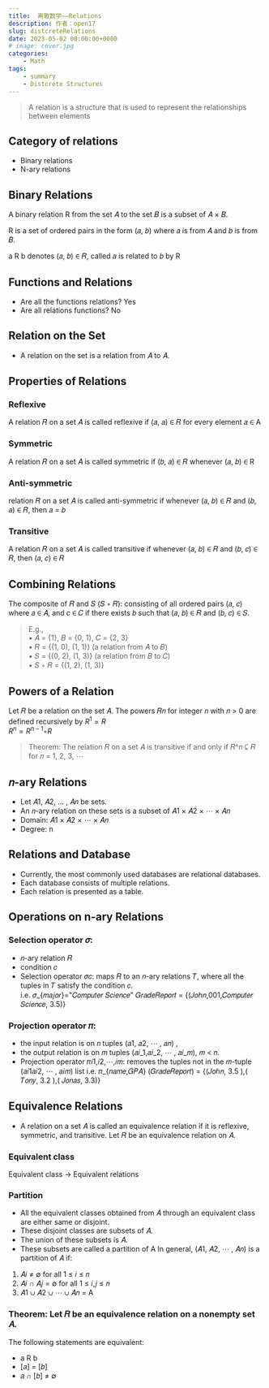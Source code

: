 ```yaml
---
title:  离散数学——Relations
description: 作者：open17
slug: distcreteRelations
date: 2023-05-02 00:00:00+0000
# image: cover.jpg
categories:
    - Math
tags:
    - summary
    - Distcrete Structures
---
```

>  A relation is a structure that is used to represent the relationships between elements
>
## Category of relations
- Binary relations
- N-ary relations
## Binary Relations
A binary relation R from the set 𝐴 to the set 𝐵 is a subset of 𝐴 × 𝐵.

R is a set of ordered pairs in the form (𝑎, 𝑏) where 𝑎 is from 𝐴 and 𝑏 is from 𝐵.

a R b denotes (𝑎, 𝑏) ∈ 𝑅, called 𝑎 is related to 𝑏 by R
## Functions and Relations
- Are all the functions relations? Yes
- Are all relations functions? No

## Relation on the Set
- A relation on the set is a relation from 𝐴 to 𝐴.

## Properties of Relations
### Reflexive
A relation 𝑅 on a set 𝐴 is called reflexive if (𝑎, 𝑎) ∈ 𝑅 for every element 𝑎 ∈ A
### Symmetric
A relation 𝑅 on a set 𝐴 is called symmetric if (𝑏, 𝑎) ∈ 𝑅 whenever (𝑎, 𝑏) ∈ R
###  Anti-symmetric
relation 𝑅 on a set 𝐴 is called anti-symmetric if whenever (𝑎, 𝑏) ∈ 𝑅 and (𝑏, 𝑎) ∈ 𝑅, then 𝑎 = 𝑏
### Transitive
A relation 𝑅 on a set 𝐴 is called transitive if whenever 
(𝑎, 𝑏) ∈ 𝑅 and (𝑏, 𝑐) ∈ 𝑅, then (𝑎, 𝑐) ∈ 𝑅

## Combining Relations 
The composite of 𝑅 and 𝑆 (𝑆 ◦ 𝑅): consisting of all ordered pairs (𝑎, 𝑐) where 𝑎 ∈ 𝐴, and 𝑐 ∈ 𝐶 if there exists 𝑏 such that (𝑎, 𝑏) ∈ 𝑅 and (𝑏, 𝑐) ∈ 𝑆.
>E.g.,  
▪ 𝐴 = {1}, 𝐵 = {0, 1}, 𝐶 = {2, 3}   
▪ 𝑅 = {(1, 0), (1, 1)} (a relation from 𝐴 to 𝐵)  
▪ 𝑆 = {(0, 2), (1, 3)} (a relation from 𝐵 to 𝐶)  
▪ 𝑆 ◦ 𝑅 = {(1, 2), (1, 3)}  
>
## Powers of a Relation
Let 𝑅 be a relation on the set 𝐴. The powers 𝑅𝑛
for integer 𝑛
with 𝑛 > 0 are defined recursively by 
$R^1 = R$  
$R^{n}=R^{n-1}◦R$   
>Theorem: The relation 𝑅 on a set 𝐴 is transitive if and only if 𝑅^𝑛 ⊆ 𝑅 for 𝑛 = 1, 2, 3, ⋯

## 𝑛-ary Relations
- Let 𝐴1, 𝐴2, … , 𝐴𝑛 be sets.
- An 𝑛-ary relation on these sets is a subset of 𝐴1 × 𝐴2 × ⋯ × 𝐴𝑛
- Domain: 𝐴1 × 𝐴2 × ⋯ × 𝐴𝑛
- Degree: n

## Relations and Database
- Currently, the most commonly used databases are relational databases.
- Each database consists of multiple relations.
- Each relation is presented as a table.

## Operations on n-ary Relations
### Selection operator 𝜎:
- 𝑛-ary relation 𝑅
- condition 𝑐
- Selection operator 𝜎𝑐: maps 𝑅 to an 𝑛-ary relations 𝑇, where all the tuples in 𝑇 satisfy the condition 𝑐.  
i.e. 𝜎_{𝑚𝑎𝑗𝑜𝑟}="𝐶𝑜𝑚𝑝𝑢𝑡𝑒𝑟 𝑆𝑐𝑖𝑒𝑛𝑐𝑒" 𝐺𝑟𝑎𝑑𝑒𝑅𝑒𝑝𝑜𝑟𝑡 = {(𝐽𝑜ℎ𝑛,001,𝐶𝑜𝑚𝑝𝑢𝑡𝑒𝑟 𝑆𝑐𝑖𝑒𝑛𝑐𝑒, 3.5)}

### Projection operator 𝜋:
- the input relation is on 𝑛 tuples (𝑎1, 𝑎2, ⋯ , 𝑎𝑛) ,
- the output relation is on 𝑚 tuples (𝑎𝑖_1,𝑎𝑖_2, ⋯ , 𝑎𝑖_𝑚), 𝑚 < 𝑛.
- Projection operator 𝜋𝑖1,𝑖2,⋯,𝑖𝑚: removes the tuples not in the 𝑚-tuple (𝑎𝑖1𝑎𝑖2, ⋯ , 𝑎𝑖𝑚) list
i.e. 𝜋_{𝑛𝑎𝑚𝑒,𝐺𝑃𝐴} (𝐺𝑟𝑎𝑑𝑒𝑅𝑒𝑝𝑜𝑟𝑡) = {(𝐽𝑜ℎ𝑛, 3.5 ),( 𝑇𝑜𝑛𝑦, 3.2 ),( 𝐽𝑜𝑛𝑎𝑠, 3.3)}

## Equivalence Relations
- A relation on a set 𝐴 is called an equivalence relation if it is reflexive, symmetric, and transitive.
Let 𝑅 be an equivalence relation on 𝐴.
### Equivalent class
Equivalent class -> Equivalent relations
###  Partition
- All the equivalent classes obtained from 𝐴 through an equivalent class are either same or disjoint. 
- These disjoint classes are subsets of 𝐴.
- The union of these subsets is 𝐴.
- These subsets are called a partition of A
In general, (𝐴1, 𝐴2, ⋯ , 𝐴𝑛) is a partition of 𝐴 if:
1. 𝐴𝑖 ≠ ∅ for all 1 ≤ 𝑖 ≤ 𝑛
2. 𝐴𝑖 ∩ 𝐴𝑗 = ∅ for all 1 ≤ 𝑖,𝑗 ≤ 𝑛
3. 𝐴1 ∪ 𝐴2 ∪ ⋯ ∪ 𝐴𝑛 = A
### Theorem: Let 𝑅 be an equivalence relation on a nonempty set 𝐴. 
The following statements are equivalent:
- a R b
- [𝑎] = [𝑏]
- 𝑎 ∩ [𝑏] ≠ ∅


